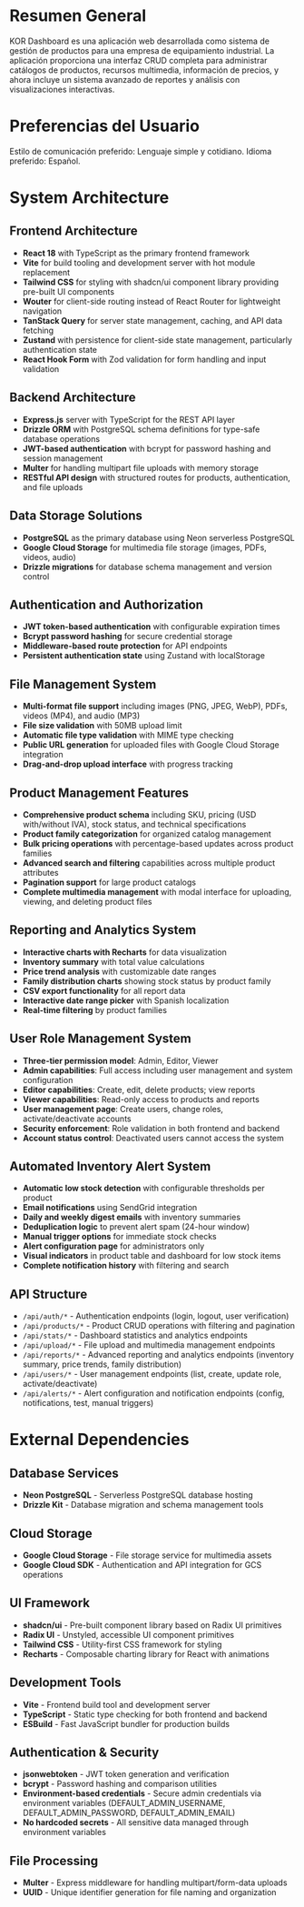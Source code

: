 # Resumen General

KOR Dashboard es una aplicación web desarrollada como sistema de gestión de productos para una empresa de equipamiento industrial. La aplicación proporciona una interfaz CRUD completa para administrar catálogos de productos, recursos multimedia, información de precios, y ahora incluye un sistema avanzado de reportes y análisis con visualizaciones interactivas.

# Preferencias del Usuario

Estilo de comunicación preferido: Lenguaje simple y cotidiano.
Idioma preferido: Español.

# System Architecture

## Frontend Architecture
- **React 18** with TypeScript as the primary frontend framework
- **Vite** for build tooling and development server with hot module replacement
- **Tailwind CSS** for styling with shadcn/ui component library providing pre-built UI components
- **Wouter** for client-side routing instead of React Router for lightweight navigation
- **TanStack Query** for server state management, caching, and API data fetching
- **Zustand** with persistence for client-side state management, particularly authentication state
- **React Hook Form** with Zod validation for form handling and input validation

## Backend Architecture
- **Express.js** server with TypeScript for the REST API layer
- **Drizzle ORM** with PostgreSQL schema definitions for type-safe database operations
- **JWT-based authentication** with bcrypt for password hashing and session management
- **Multer** for handling multipart file uploads with memory storage
- **RESTful API design** with structured routes for products, authentication, and file uploads

## Data Storage Solutions
- **PostgreSQL** as the primary database using Neon serverless PostgreSQL
- **Google Cloud Storage** for multimedia file storage (images, PDFs, videos, audio)
- **Drizzle migrations** for database schema management and version control

## Authentication and Authorization
- **JWT token-based authentication** with configurable expiration times
- **Bcrypt password hashing** for secure credential storage
- **Middleware-based route protection** for API endpoints
- **Persistent authentication state** using Zustand with localStorage

## File Management System
- **Multi-format file support** including images (PNG, JPEG, WebP), PDFs, videos (MP4), and audio (MP3)
- **File size validation** with 50MB upload limit
- **Automatic file type validation** with MIME type checking
- **Public URL generation** for uploaded files with Google Cloud Storage integration
- **Drag-and-drop upload interface** with progress tracking

## Product Management Features
- **Comprehensive product schema** including SKU, pricing (USD with/without IVA), stock status, and technical specifications
- **Product family categorization** for organized catalog management
- **Bulk pricing operations** with percentage-based updates across product families
- **Advanced search and filtering** capabilities across multiple product attributes
- **Pagination support** for large product catalogs
- **Complete multimedia management** with modal interface for uploading, viewing, and deleting product files

## Reporting and Analytics System
- **Interactive charts with Recharts** for data visualization
- **Inventory summary** with total value calculations
- **Price trend analysis** with customizable date ranges
- **Family distribution charts** showing stock status by product family
- **CSV export functionality** for all report data
- **Interactive date range picker** with Spanish localization
- **Real-time filtering** by product families

## User Role Management System
- **Three-tier permission model**: Admin, Editor, Viewer
- **Admin capabilities**: Full access including user management and system configuration
- **Editor capabilities**: Create, edit, delete products; view reports
- **Viewer capabilities**: Read-only access to products and reports
- **User management page**: Create users, change roles, activate/deactivate accounts
- **Security enforcement**: Role validation in both frontend and backend
- **Account status control**: Deactivated users cannot access the system

## Automated Inventory Alert System
- **Automatic low stock detection** with configurable thresholds per product
- **Email notifications** using SendGrid integration
- **Daily and weekly digest emails** with inventory summaries
- **Deduplication logic** to prevent alert spam (24-hour window)
- **Manual trigger options** for immediate stock checks
- **Alert configuration page** for administrators only
- **Visual indicators** in product table and dashboard for low stock items
- **Complete notification history** with filtering and search

## API Structure
- `/api/auth/*` - Authentication endpoints (login, logout, user verification)
- `/api/products/*` - Product CRUD operations with filtering and pagination
- `/api/stats/*` - Dashboard statistics and analytics endpoints
- `/api/upload/*` - File upload and multimedia management endpoints
- `/api/reports/*` - Advanced reporting and analytics endpoints (inventory summary, price trends, family distribution)
- `/api/users/*` - User management endpoints (list, create, update role, activate/deactivate)
- `/api/alerts/*` - Alert configuration and notification endpoints (config, notifications, test, manual triggers)

# External Dependencies

## Database Services
- **Neon PostgreSQL** - Serverless PostgreSQL database hosting
- **Drizzle Kit** - Database migration and schema management tools

## Cloud Storage
- **Google Cloud Storage** - File storage service for multimedia assets
- **Google Cloud SDK** - Authentication and API integration for GCS operations

## UI Framework
- **shadcn/ui** - Pre-built component library based on Radix UI primitives
- **Radix UI** - Unstyled, accessible UI component primitives
- **Tailwind CSS** - Utility-first CSS framework for styling
- **Recharts** - Composable charting library for React with animations

## Development Tools
- **Vite** - Frontend build tool and development server
- **TypeScript** - Static type checking for both frontend and backend
- **ESBuild** - Fast JavaScript bundler for production builds

## Authentication & Security
- **jsonwebtoken** - JWT token generation and verification
- **bcrypt** - Password hashing and comparison utilities
- **Environment-based credentials** - Secure admin credentials via environment variables (DEFAULT_ADMIN_USERNAME, DEFAULT_ADMIN_PASSWORD, DEFAULT_ADMIN_EMAIL)
- **No hardcoded secrets** - All sensitive data managed through environment variables

## File Processing
- **Multer** - Express middleware for handling multipart/form-data uploads
- **UUID** - Unique identifier generation for file naming and organization